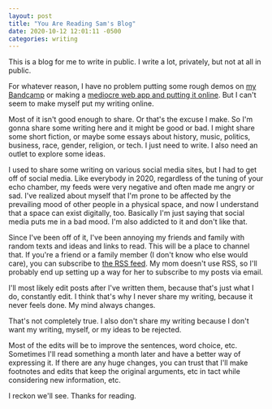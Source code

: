 ```yaml
---
layout: post
title: "You Are Reading Sam's Blog"
date: 2020-10-12 12:01:11 -0500
categories: writing
---
```

This is a blog for me to write in public. I write a lot, privately, but not at all in public.

For whatever reason, I have no problem putting some rough demos on [my Bandcamp](https://secrethairs.bandcamp.com/) or making a [mediocre web app and putting it online](https://highlighter.online/editor). But I can't seem to make myself put my writing online. 

Most of it isn't good enough to share. Or that's the excuse I make. So I'm gonna share some writing here and it might be good or bad. I might share some short fiction, or maybe some essays about history, music, politics, business, race, gender, religion, or tech. I just need to write. I also need an outlet to explore some ideas. 

I used to share some writing on various social media sites, but I had to get off of social media. Like everybody in 2020, regardless of the tuning of your echo chamber, my feeds were very negative and often made me angry or sad. I've realized about myself that I'm prone to be affected by the prevailing mood of other people in a physical space, and now I understand that a space can exist digitally, too. Basically I'm just saying that social media puts me in a bad mood. I'm also addicted to it and don't like that.

Since I've been off of it, I've been annoying my friends and family with random texts and ideas and links to read. This will be a place to channel that. If you're a friend or a family member (I don't know who else would care), you can subscribe to [the RSS feed](/feed.xml). My mom doesn't use RSS, so I'll probably end up setting up a way for her to subscribe to my posts via email.

I'll most likely edit posts after I've written them, because that's just what I do, constantly edit. I think that's why I never share my writing, because it never feels done. My mind always changes.

That's not completely true. I also don't share my writing because I don't want my writing, myself, or my ideas to be rejected.

Most of the edits will be to improve the sentences, word choice, etc. Sometimes I'll read something a month later and have a better way of expressing it. If there are any huge changes, you can trust that I'll make footnotes and edits that keep the original arguments, etc in tact while considering new information, etc.

I reckon we'll see. Thanks for reading.